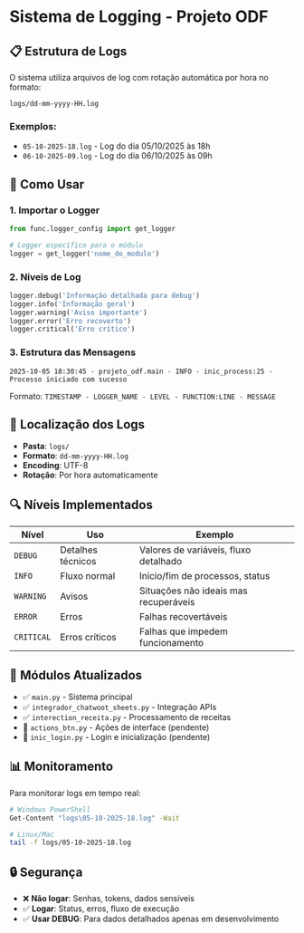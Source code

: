 # Sistema de Logging - Projeto ODF

## 📋 Estrutura de Logs

O sistema utiliza arquivos de log com rotação automática por hora no formato:
```
logs/dd-mm-yyyy-HH.log
```

### Exemplos:
- `05-10-2025-18.log` - Log do dia 05/10/2025 às 18h
- `06-10-2025-09.log` - Log do dia 06/10/2025 às 09h

## 🔧 Como Usar

### 1. Importar o Logger
```python
from func.logger_config import get_logger

# Logger específico para o módulo
logger = get_logger('nome_do_modulo')
```

### 2. Níveis de Log
```python
logger.debug('Informação detalhada para debug')
logger.info('Informação geral')
logger.warning('Aviso importante')
logger.error('Erro recoverto')
logger.critical('Erro crítico')
```

### 3. Estrutura das Mensagens
```
2025-10-05 18:30:45 - projeto_odf.main - INFO - inic_process:25 - Processo iniciado com sucesso
```

Formato: `TIMESTAMP - LOGGER_NAME - LEVEL - FUNCTION:LINE - MESSAGE`

## 📁 Localização dos Logs

- **Pasta**: `logs/`
- **Formato**: `dd-mm-yyyy-HH.log`
- **Encoding**: UTF-8
- **Rotação**: Por hora automaticamente

## 🔍 Níveis Implementados

| Nível | Uso | Exemplo |
|-------|-----|---------|
| `DEBUG` | Detalhes técnicos | Valores de variáveis, fluxo detalhado |
| `INFO` | Fluxo normal | Início/fim de processos, status |
| `WARNING` | Avisos | Situações não ideais mas recuperáveis |
| `ERROR` | Erros | Falhas recovertáveis |
| `CRITICAL` | Erros críticos | Falhas que impedem funcionamento |

## 🚀 Módulos Atualizados

- ✅ `main.py` - Sistema principal
- ✅ `integrador_chatwoot_sheets.py` - Integração APIs
- ✅ `interection_receita.py` - Processamento de receitas
- 🔄 `actions_btn.py` - Ações de interface (pendente)
- 🔄 `inic_login.py` - Login e inicialização (pendente)

## 📊 Monitoramento

Para monitorar logs em tempo real:
```bash
# Windows PowerShell
Get-Content "logs\05-10-2025-18.log" -Wait

# Linux/Mac
tail -f logs/05-10-2025-18.log
```

## 🔒 Segurança

- ❌ **Não logar**: Senhas, tokens, dados sensíveis
- ✅ **Logar**: Status, erros, fluxo de execução
- ✅ **Usar DEBUG**: Para dados detalhados apenas em desenvolvimento